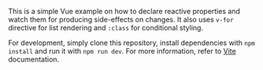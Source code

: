 This is a simple Vue example on how to declare reactive properties and watch them for producing side-effects on changes. It also uses `v-for` directive for list rendering and `:class` for conditional styling.

For development, simply clone this repository, install dependencies with `npm install` and run it with `npm run dev`. For more information, refer to [Vite](https://vitejs.dev) documentation.